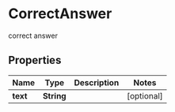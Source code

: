 

# CorrectAnswer

correct answer
## Properties

Name | Type | Description | Notes
------------ | ------------- | ------------- | -------------
**text** | **String** |  |  [optional]



